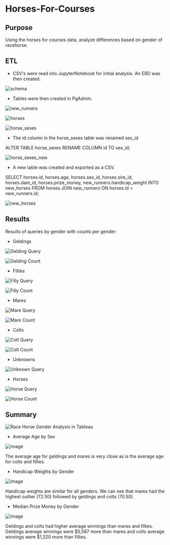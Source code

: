 # Horses-For-Courses

## Purpose
Using the horses for courses data, analyze differences based on gender of racehorse.

## ETL
* CSV's were read into JupyterNotebook for initial analysis. An ERD was then created.

![schema](https://github.com/slafton/Horses-For-Courses/blob/main/Images/QuickDBD-export%20(1).png)

* Tables were then created in PgAdmin. 

![new_runners](https://github.com/slafton/Horses-For-Courses/blob/main/Images/new_runnersTable.png)

![horses](https://github.com/slafton/Horses-For-Courses/blob/main/Images/horsesTable.png)

![horse_sexes](https://github.com/slafton/Horses-For-Courses/blob/main/Images/horsesSexesTable.png)

* The id column in the horse_sexes table was renamed sex_id

ALTER TABLE horse_sexes
RENAME COLUMN id TO sex_id;

![horse_sexes_new](https://github.com/slafton/Horses-For-Courses/blob/main/Images/new_runnersTable.png)

* A new table was created and exported as a CSV.

SELECT horses.id, horses.age, horses.sex_id, horses.sire_id, horses.dam_id, horses.prize_money, new_runners.handicap_weight
INTO new_horses
FROM horses
JOIN new_runners ON horses.id = new_runners.id;

![new_horses](https://github.com/slafton/Horses-For-Courses/blob/main/Images/new_runners%20joined%20with%20horses.png)

## Results

Results of queries by gender with counts per gender:

* Geldings

![Gelding Query](https://github.com/slafton/Horses-For-Courses/blob/main/Images/geldingquery.png)

![Gelding Count](https://github.com/slafton/Horses-For-Courses/blob/main/Images/countofGeldings.png)

* Fillies

![Filly Query](https://github.com/slafton/Horses-For-Courses/blob/main/Images/fillyquery.png)

![Filly Count](https://github.com/slafton/Horses-For-Courses/blob/main/Images/countofFillies.png)

* Mares

![Mare Query](https://github.com/slafton/Horses-For-Courses/blob/main/Images/marequery.png)

![Mare Count](https://github.com/slafton/Horses-For-Courses/blob/main/Images/countofMares.png)

* Colts

![Colt Query](https://github.com/slafton/Horses-For-Courses/blob/main/Images/Coltquery.png)

![Colt Count](https://github.com/slafton/Horses-For-Courses/blob/main/Images/countofColts.png)

* Unknowns

![Unknown Query](https://github.com/slafton/Horses-For-Courses/blob/main/Images/Unknownqueryandcount.png)

* Horses

![Horse Query](https://github.com/slafton/Horses-For-Courses/blob/main/Images/horsequery.png)

![Horse Count](https://github.com/slafton/Horses-For-Courses/blob/main/Images/horsequery.png)

## Summary

![Race Horse Gender Analysis in Tableau](https://public.tableau.com/app/profile/afton.snider/viz/RacehorseAnalysisbyGender/RacehorseAnalysisbyGender?publish=yes)

* Average Age by Sex

![image](https://github.com/slafton/Horses-For-Courses/blob/main/Images/AverageAgebySex.png)

The average age for geldings and mares is very close as is the average age for colts and fillies.

* Handicap Weights by Gender

![image](https://github.com/slafton/Horses-For-Courses/blob/main/Images/HandicapWeightsByGender.png)

Handicap weights are similar for all genders. We can see that mares had the highest outlier (72.50) followed by geldings and colts (70.50).

* Median Prize Money by Gender

![image](https://github.com/slafton/Horses-For-Courses/blob/main/Images/HandicapWeightsByGender.png)

Geldings and colts had higher average winnings than mares and fillies. Geldings average winnings were $5,587 more than mares and colts average winnings were $1,320 more than fillies.

